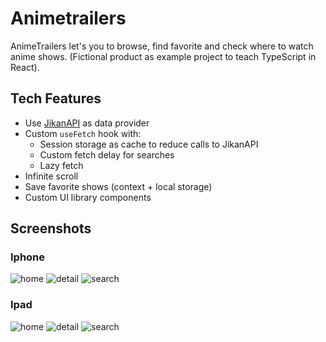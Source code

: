 # Animetrailers

AnimeTrailers let's you to browse, find favorite and check where to watch anime shows. (Fictional product as example project to teach TypeScript in React).

## Tech Features

- Use [JikanAPI](https://jikan.moe/) as data provider
- Custom `useFetch` hook with:
  - Session storage as cache to reduce calls to JikanAPI
  - Custom fetch delay for searches
  - Lazy fetch
- Infinite scroll
- Save favorite shows (context + local storage)
- Custom UI library components

## Screenshots

### Iphone

![home](/screenshots/iphone_home.png)
![detail](/screenshots/iphone_detail.png)
![search](/screenshots/iphone_search.png)

### Ipad

![home](/screenshots/ipad_home.png)
![detail](/screenshots/ipad_detail.png)
![search](/screenshots/ipad_search.png)
